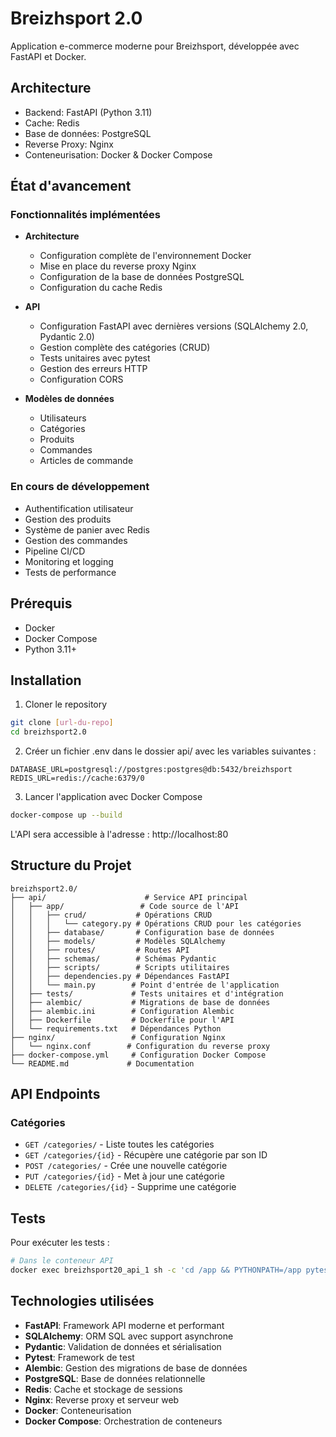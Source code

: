 # Breizhsport 2.0

Application e-commerce moderne pour Breizhsport, développée avec FastAPI et Docker.

## Architecture

- Backend: FastAPI (Python 3.11)
- Cache: Redis
- Base de données: PostgreSQL
- Reverse Proxy: Nginx
- Conteneurisation: Docker & Docker Compose

## État d'avancement

### Fonctionnalités implémentées

- **Architecture**
  - Configuration complète de l'environnement Docker
  - Mise en place du reverse proxy Nginx
  - Configuration de la base de données PostgreSQL
  - Configuration du cache Redis

- **API**
  - Configuration FastAPI avec dernières versions (SQLAlchemy 2.0, Pydantic 2.0)
  - Gestion complète des catégories (CRUD)
  - Tests unitaires avec pytest
  - Gestion des erreurs HTTP
  - Configuration CORS

- **Modèles de données**
  - Utilisateurs
  - Catégories
  - Produits
  - Commandes
  - Articles de commande

### En cours de développement

- Authentification utilisateur
- Gestion des produits
- Système de panier avec Redis
- Gestion des commandes
- Pipeline CI/CD
- Monitoring et logging
- Tests de performance

## Prérequis

- Docker
- Docker Compose
- Python 3.11+

## Installation

1. Cloner le repository
```bash
git clone [url-du-repo]
cd breizhsport2.0
```

2. Créer un fichier .env dans le dossier api/ avec les variables suivantes :
```env
DATABASE_URL=postgresql://postgres:postgres@db:5432/breizhsport
REDIS_URL=redis://cache:6379/0
```

3. Lancer l'application avec Docker Compose
```bash
docker-compose up --build
```

L'API sera accessible à l'adresse : http://localhost:80

## Structure du Projet

```
breizhsport2.0/
├── api/                      # Service API principal
│   ├── app/                 # Code source de l'API
│   │   ├── crud/           # Opérations CRUD
│   │   │   └── category.py # Opérations CRUD pour les catégories
│   │   ├── database/       # Configuration base de données
│   │   ├── models/         # Modèles SQLAlchemy
│   │   ├── routes/         # Routes API
│   │   ├── schemas/        # Schémas Pydantic
│   │   ├── scripts/        # Scripts utilitaires
│   │   ├── dependencies.py # Dépendances FastAPI
│   │   └── main.py        # Point d'entrée de l'application
│   ├── tests/             # Tests unitaires et d'intégration
│   ├── alembic/           # Migrations de base de données
│   ├── alembic.ini        # Configuration Alembic
│   ├── Dockerfile         # Dockerfile pour l'API
│   └── requirements.txt   # Dépendances Python
├── nginx/                 # Configuration Nginx
│   └── nginx.conf        # Configuration du reverse proxy
├── docker-compose.yml     # Configuration Docker Compose
└── README.md             # Documentation
```

## API Endpoints

### Catégories

- `GET /categories/` - Liste toutes les catégories
- `GET /categories/{id}` - Récupère une catégorie par son ID
- `POST /categories/` - Crée une nouvelle catégorie
- `PUT /categories/{id}` - Met à jour une catégorie
- `DELETE /categories/{id}` - Supprime une catégorie

## Tests

Pour exécuter les tests :

```bash
# Dans le conteneur API
docker exec breizhsport20_api_1 sh -c 'cd /app && PYTHONPATH=/app pytest -v'
```

## Technologies utilisées

- **FastAPI**: Framework API moderne et performant
- **SQLAlchemy**: ORM SQL avec support asynchrone
- **Pydantic**: Validation de données et sérialisation
- **Pytest**: Framework de test
- **Alembic**: Gestion des migrations de base de données
- **PostgreSQL**: Base de données relationnelle
- **Redis**: Cache et stockage de sessions
- **Nginx**: Reverse proxy et serveur web
- **Docker**: Conteneurisation
- **Docker Compose**: Orchestration de conteneurs
